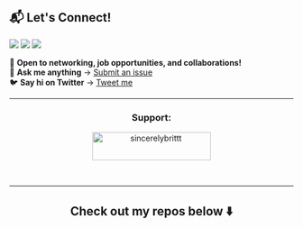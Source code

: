
<!--
# **👋 Hi, I'm Brittany!**  


🚀 **Cloud Security–Focused Software Engineer | Compliance Meets Code**

🎯 *Blending fintech, compliance, and code to build secure, scalable solutions.*

🌱 **Currently Leveling Up:**  
Studying for **AWS Cloud Practitioner** & **CompTIA Security+** certifications. Hands-on with Python, JavaScript, AWS, and security automation.

👩🏾‍💻 **Let’s Collaborate On:**  
Cloud security tools, Python security automation, infrastructure as code, secure API development, or open-source projects in the cybersecurity space.

💼 **Actively Open to Work:**  
Looking for roles in **cloud security, cybersecurity, DevSecOps**, or **security-minded software engineering**.  
*Bonus points* if the role lets me grow in cloud or automation and work with a mission-driven team.

💬 **Ask Me About:**  
- Cloud security as a career switch from software engineering  
- Compliance + Fintech insights  
- Building with React, Ruby on Rails, Node.js, or AWS  
- Combining technical skills with regulatory smarts  
- Learning security *without* a CS degree!

🧠 **Fun Fact:** I transitioned from finance/regulatory work to full-stack engineering and now I’m diving head-first into cybersecurity and cloud — because protecting what we build *matters*.
-->

## **📬 Let's Connect!**  
<p>
<a href="https://dev.to/sincerelybrittany"><img src="https://img.icons8.com/windows/32/000000/dev.png"/></a>
<a href="https://twitter.com/sincerelybrittt"><img src="https://img.icons8.com/material-outlined/30/000000/twitter.png"/></a>
 <a href="https://linkedin.com/in/sincerelybrittany"><img src="https://img.icons8.com/material-outlined/30/000000/linkedin.png"/></a>
</p>

📩 **Open to networking, job opportunities, and collaborations!**  
📢 **Ask me anything** → [Submit an issue](https://github.com/sincerelybrittany/sincerelybrittany/issues/new)  
🐦 **Say hi on Twitter** → [Tweet me](https://twitter.com/intent/tweet?url=https%3A%2F%2Fgithub.com%2FSincerelyBrittany&text=Hi%20@SincerelyBrittt%2C%20saying%20hi%20from%20your%20GitHub%21)  

---

<h3 align="center">Support:</h3>
<p align="center"><a href="https://www.buymeacoffee.com/sincerelybrittt"> <img align="center" src="https://cdn.buymeacoffee.com/buttons/v2/default-yellow.png" height="50" width="210" alt="sincerelybrittt" /></a></p><br>

<hr>
<h2 align="center">
Check out my repos below ⬇️  
</h2> 



<!-- <br/><br>
<p align="center">
<a href="https://www.buymeacoffee.com/sincerelybrittt" target="_blank"><img src="https://cdn.buymeacoffee.com/buttons/v2/default-white.png" alt="Buy Me A Coffee" style="height: 30px;width: 30px;" ></a>
</p> -->


<!-- <h3 align="left">Languages and Tools:</h3>
<p align="left"> <a href="https://www.gatsbyjs.com/" target="_blank" rel="noreferrer"> <img src="https://www.vectorlogo.zone/logos/gatsbyjs/gatsbyjs-icon.svg" alt="gatsby" width="40" height="40"/> </a> <a href="https://git-scm.com/" target="_blank" rel="noreferrer"> <img src="https://www.vectorlogo.zone/logos/git-scm/git-scm-icon.svg" alt="git" width="40" height="40"/> </a> <a href="https://www.w3.org/html/" target="_blank" rel="noreferrer"> <img src="https://raw.githubusercontent.com/devicons/devicon/master/icons/html5/html5-original-wordmark.svg" alt="html5" width="40" height="40"/> </a> <a href="https://developer.mozilla.org/en-US/docs/Web/JavaScript" target="_blank" rel="noreferrer"> <img src="https://raw.githubusercontent.com/devicons/devicon/master/icons/javascript/javascript-original.svg" alt="javascript" width="40" height="40"/> </a> <a href="https://nextjs.org/" target="_blank" rel="noreferrer"> <img src="https://cdn.worldvectorlogo.com/logos/nextjs-2.svg" alt="nextjs" width="40" height="40"/> </a> <a href="https://nodejs.org" target="_blank" rel="noreferrer"> <img src="https://raw.githubusercontent.com/devicons/devicon/master/icons/nodejs/nodejs-original-wordmark.svg" alt="nodejs" width="40" height="40"/> </a> <a href="https://reactjs.org/" target="_blank" rel="noreferrer"> <img src="https://raw.githubusercontent.com/devicons/devicon/master/icons/react/react-original-wordmark.svg" alt="react" width="40" height="40"/> </a> <a href="https://redux.js.org" target="_blank" rel="noreferrer"> <img src="https://raw.githubusercontent.com/devicons/devicon/master/icons/redux/redux-original.svg" alt="redux" width="40" height="40"/> </a> <a href="https://www.ruby-lang.org/en/" target="_blank" rel="noreferrer"> <img src="https://raw.githubusercontent.com/devicons/devicon/master/icons/ruby/ruby-original.svg" alt="ruby" width="40" height="40"/> </a> <a href="https://www.scala-lang.org" target="_blank" rel="noreferrer"> <img src="https://raw.githubusercontent.com/devicons/devicon/master/icons/scala/scala-original.svg" alt="scala" width="40" height="40"/> </a> </p> -->

<!-- <p><img align="left" src="https://github-readme-stats.vercel.app/api/top-langs?username=sincerelybrittany&show_icons=true&locale=en&layout=compact" alt="sincerelybrittany" /></p>

<p>&nbsp;<img align="center" src="https://github-readme-stats.vercel.app/api?username=sincerelybrittany&show_icons=true&locale=en" alt="sincerelybrittany" /></p> -->





<!--


**SincerelyBrittany/SincerelyBrittany** is a ✨ _special_ ✨ repository because its `README.md` (this file) appears on your GitHub profile.
![](https://visitor-badge.glitch.me/badge?page_id=sincerelybrittany.sincerelybrittany)
Here are some ideas to get you started:
 <!-- <a target="_blank" href="https://www.linkedin.com/in/sincerelybrittany/">🇱​🇮​🇳​🇰​🇪​🇩​🇮​🇳​</a> ●
- 🔭 I’m currently working on ...
- 🌱 I’m currently learning ...
- 👯 I’m looking to collaborate on ...
- 🤔 I’m looking for help with ...
- 💬 Ask me about ...
- 📫 How to reach me: ...
- 😄 Pronouns: She/Her
- ⚡ Fun fact: ...
## **📂 Featured Projects**  
🔹 **[Python Port Scanner](#)** - Scans open ports on a target IP, helping identify network vulnerabilities.  
🔹 **[Cloud Security Automation](#)** - Automating security best practices in AWS using Python & Terraform.  
🔹 **[Threat Detection Dashboard](#)** - A real-time security monitoring tool built with Python and cloud-native technologies.  

📌 *Check out more of my projects in the repositories!*  
-->


